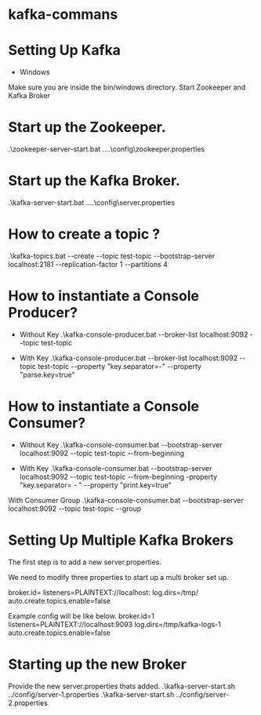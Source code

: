 # kafka-commans

# Setting Up Kafka

* Windows

Make sure you are inside the bin/windows directory.
Start Zookeeper and Kafka Broker
# Start up the Zookeeper.
.\zookeeper-server-start.bat ..\..\config\zookeeper.properties

# Start up the Kafka Broker.
.\kafka-server-start.bat ..\..\config\server.properties

# How to create a topic ?
 .\kafka-topics.bat --create --topic test-topic --bootstrap-server localhost:2181 --replication-factor 1 --partitions 4
 
# How to instantiate a Console Producer?
* Without Key
.\kafka-console-producer.bat --broker-list localhost:9092 --topic test-topic

* With Key
.\kafka-console-producer.bat --broker-list localhost:9092 --topic test-topic --property "key.separator=-" --property "parse.key=true"

# How to instantiate a Console Consumer?
* Without Key
.\kafka-console-consumer.bat --bootstrap-server localhost:9092 --topic test-topic --from-beginning

* With Key
.\kafka-console-consumer.bat --bootstrap-server localhost:9092 --topic test-topic --from-beginning -property "key.separator= - " --property "print.key=true"

With Consumer Group
.\kafka-console-consumer.bat --bootstrap-server localhost:9092 --topic test-topic --group <group-name>
  
# Setting Up Multiple Kafka Brokers
The first step is to add a new server.properties.

We need to modify three properties to start up a multi broker set up.

broker.id=<unique-broker-d>
listeners=PLAINTEXT://localhost:<unique-port>
log.dirs=/tmp/<unique-kafka-folder>
auto.create.topics.enable=false
  
Example config will be like below.
broker.id=1
listeners=PLAINTEXT://localhost:9093
log.dirs=/tmp/kafka-logs-1
auto.create.topics.enable=false
  
# Starting up the new Broker
Provide the new server.properties thats added.
.\kafka-server-start.sh ../config/server-1.properties
.\kafka-server-start.sh ../config/server-2.properties
